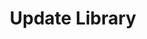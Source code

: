 ---
title: "Update Library"
customHeadElements:
  - <link rel="manifest" href="manifest.json" />
---